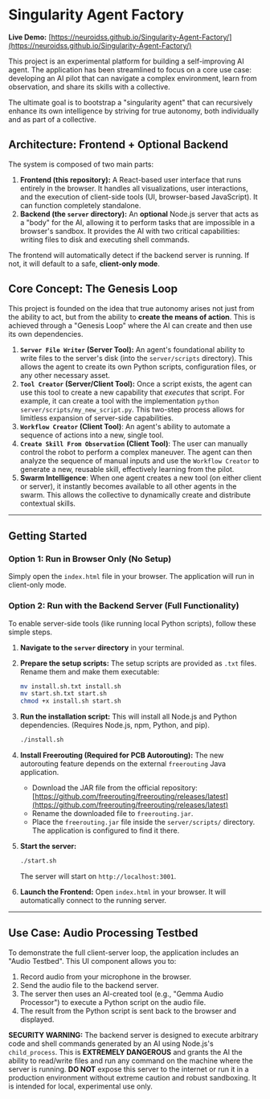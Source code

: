 # Singularity Agent Factory

**Live Demo:** [https://neuroidss.github.io/Singularity-Agent-Factory/](https://neuroidss.github.io/Singularity-Agent-Factory/)

This project is an experimental platform for building a self-improving AI agent. The application has been streamlined to focus on a core use case: developing an AI pilot that can navigate a complex environment, learn from observation, and share its skills with a collective.

The ultimate goal is to bootstrap a "singularity agent" that can recursively enhance its own intelligence by striving for true autonomy, both individually and as part of a collective.

## Architecture: Frontend + Optional Backend

The system is composed of two main parts:
1.  **Frontend (this repository):** A React-based user interface that runs entirely in the browser. It handles all visualizations, user interactions, and the execution of client-side tools (UI, browser-based JavaScript). It can function completely standalone.
2.  **Backend (the `server` directory):** An **optional** Node.js server that acts as a "body" for the AI, allowing it to perform tasks that are impossible in a browser's sandbox. It provides the AI with two critical capabilities: writing files to disk and executing shell commands.

The frontend will automatically detect if the backend server is running. If not, it will default to a safe, **client-only mode**.

## Core Concept: The Genesis Loop

This project is founded on the idea that true autonomy arises not just from the ability to act, but from the ability to **create the means of action**. This is achieved through a "Genesis Loop" where the AI can create and then use its own dependencies.

1.  **`Server File Writer` (Server Tool):** An agent's foundational ability to write files to the server's disk (into the `server/scripts` directory). This allows the agent to create its own Python scripts, configuration files, or any other necessary asset.
2.  **`Tool Creator` (Server/Client Tool):** Once a script exists, the agent can use this tool to create a new capability that *executes* that script. For example, it can create a tool with the implementation `python server/scripts/my_new_script.py`. This two-step process allows for limitless expansion of server-side capabilities.
3.  **`Workflow Creator` (Client Tool)**: An agent's ability to automate a sequence of actions into a new, single tool.
4.  **`Create Skill From Observation` (Client Tool)**: The user can manually control the robot to perform a complex maneuver. The agent can then analyze the sequence of manual inputs and use the `Workflow Creator` to generate a new, reusable skill, effectively learning from the pilot.
5.  **Swarm Intelligence**: When one agent creates a new tool (on either client or server), it instantly becomes available to all other agents in the swarm. This allows the collective to dynamically create and distribute contextual skills.

---

## Getting Started

### Option 1: Run in Browser Only (No Setup)
Simply open the `index.html` file in your browser. The application will run in client-only mode.

### Option 2: Run with the Backend Server (Full Functionality)
To enable server-side tools (like running local Python scripts), follow these simple steps.

1.  **Navigate to the `server` directory** in your terminal.

2.  **Prepare the setup scripts:** The setup scripts are provided as `.txt` files. Rename them and make them executable:
    ```bash
    mv install.sh.txt install.sh
    mv start.sh.txt start.sh
    chmod +x install.sh start.sh
    ```

3.  **Run the installation script:** This will install all Node.js and Python dependencies. (Requires Node.js, npm, Python, and pip).
    ```bash
    ./install.sh
    ```

4.  **Install Freerouting (Required for PCB Autorouting):**
    The new autorouting feature depends on the external `freerouting` Java application.
    - Download the JAR file from the official repository: [https://github.com/freerouting/freerouting/releases/latest](https://github.com/freerouting/freerouting/releases/latest)
    - Rename the downloaded file to `freerouting.jar`.
    - Place the `freerouting.jar` file inside the `server/scripts/` directory. The application is configured to find it there.

5.  **Start the server:**
    ```bash
    ./start.sh
    ```
    The server will start on `http://localhost:3001`.

6.  **Launch the Frontend:** Open `index.html` in your browser. It will automatically connect to the running server.

---

## Use Case: Audio Processing Testbed

To demonstrate the full client-server loop, the application includes an "Audio Testbed". This UI component allows you to:
1. Record audio from your microphone in the browser.
2. Send the audio file to the backend server.
3. The server then uses an AI-created tool (e.g., "Gemma Audio Processor") to execute a Python script on the audio file.
4. The result from the Python script is sent back to the browser and displayed.

**SECURITY WARNING:** The backend server is designed to execute arbitrary code and shell commands generated by an AI using Node.js's `child_process`. This is **EXTREMELY DANGEROUS** and grants the AI the ability to read/write files and run any command on the machine where the server is running. **DO NOT** expose this server to the internet or run it in a production environment without extreme caution and robust sandboxing. It is intended for local, experimental use only.